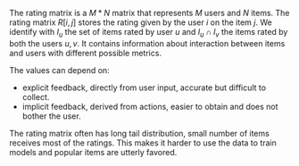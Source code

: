 
The rating matrix is a $M*N$ matrix that represents $M$ users and $N$ items. The rating matrix $R[i,j]$ stores the rating given by the user $i$ on the item $j$.
We identify with $I_u$ the set of items rated by user $u$ and $I_u∩I_v$ the items rated by both the users $u,v$.
It contains information about interaction between items and users with different possible metrics.

The values can depend on:
- explicit feedback, directly from user input, accurate but difficult to collect.
- implicit feedback, derived from actions, easier to obtain and does not bother the user.

The rating matrix often has long tail distribution, small number of items receives most of the ratings. This makes it harder to use the data to train models and popular items are utterly favored.